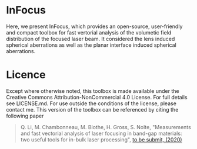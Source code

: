 # InFocus
Here, we present InFocus, which provides an open-source, user-friendly and compact toolbox for fast vertorial analysis of the volumetic field distribution of the focused laser beam. It considered the lens induced spherical aberrations as well as the planar interface induced spherical aberrations. 
# Licence
Except where otherwise noted, this toolbox is made available under the Creative Commons Attribution-NonCommercial 4.0 License. For full details see LICENSE.md. For use outside the conditions of the license, please contact me.
This version of the toolbox can be referenced by citing the following paper
> Q. Li, M. Chambonneau, M. Blothe, H. Gross, S. Nolte, "Measurements and fast vectorial analysis of laser focusing in band-gap materials: two useful tools for in-bulk laser processing", [to be submit, (2020)]()